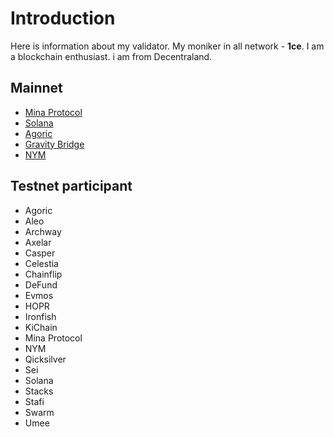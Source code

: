 # Introduction
Here is information about my validator. My moniker in all network - **1ce**. I am a blockchain enthusiast. i am from Decentraland.
## Mainnet
* [Mina Protocol](https://mina.staketab.com/mainnet/validator/B62qpwXadr3bwPsV5M7NSTZUGRaED3FPy4Ju517PqTZWWfjS8h2dy9K)
* [Solana](https://www.validators.app/?q=Cr3NTaeoAVcT2qJsXxyx3V3XraVWD7Mje3TGzvK9xwsq&network=mainnet&order=&refresh=&commit=Search)
* [Agoric](https://explorer-test.agoric.nodes.guru/validator/agoricvaloper19zqc6h7d3lff204rsr02qzxceea7kule54j0hw)
* [Gravity Bridge](https://www.mintscan.io/gravity-bridge/validators/gravityvaloper1xuegmnp2q89nf0y2gt8fwn6c0tghrpnw7px2as)
* [NYM](https://mixnet.explorers.guru/mixnode/BVDVtmNbZRgPKU81uBkrgfj5TnhtZqQcPAwxD48jcfMd)

## Testnet participant
* Agoric
* Aleo
* Archway
* Axelar
* Casper
* Celestia
* Chainflip
* DeFund
* Evmos
* HOPR
* Ironfish
* KiChain
* Mina Protocol
* NYM
* Qicksilver
* Sei
* Solana
* Stacks
* Stafi
* Swarm
* Umee
